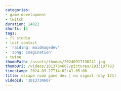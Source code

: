 ```yaml
---
categories:
- game development
- twitch
duration: 14022
shorts: []
tags:
- fl studio
- lost contact
- 'raiding: maidmagedev'
- 'song: imagination'
- twine
thumbPath: /assets/thumbs/20240927190241.jpg
thumbUri: /videos/1013734607/pictures/1933187783
timestamp: 2024-09-27T14:02:41-05:00
title: escape room game dev | no signal (day 121)
videoId: '1013734607'
---
```

